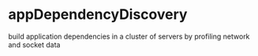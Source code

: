 # appDependencyDiscovery
build application dependencies in a cluster of servers by profiling network and socket data
